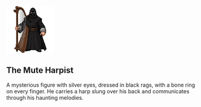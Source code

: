 ![](mute_harpist.png)

## The Mute Harpist

A mysterious figure with silver eyes, dressed in black rags, with a bone ring on every finger. He carries a harp slung over his back and communicates through his haunting melodies.
